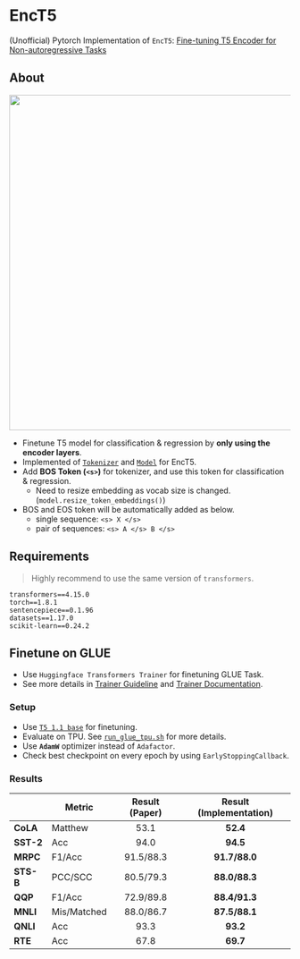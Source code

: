 # EncT5

(Unofficial) Pytorch Implementation of `EncT5`: [Fine-tuning T5 Encoder for Non-autoregressive Tasks](https://arxiv.org/abs/2110.08426)

## About

<div align="center">
    <img src="https://user-images.githubusercontent.com/28896432/150393562-a0b3af15-a1f5-43a4-af6f-0954fafb2458.png" width="600px">
</div>

- Finetune T5 model for classification & regression by **only using the encoder layers**.
- Implemented of [`Tokenizer`](./enc_t5/tokenization_enc_t5.py) and [`Model`](./enc_t5/modeling_enc_t5.py) for EncT5.
- Add **BOS Token (`<s>`)** for tokenizer, and use this token for classification & regression.
  - Need to resize embedding as vocab size is changed. (`model.resize_token_embeddings()`)
- BOS and EOS token will be automatically added as below.
  - single sequence: `<s> X </s>`
  - pair of sequences: `<s> A </s> B </s>`

## Requirements

> Highly recommend to use the same version of `transformers`.

```
transformers==4.15.0
torch==1.8.1
sentencepiece==0.1.96
datasets==1.17.0
scikit-learn==0.24.2
```

## Finetune on GLUE

- Use `Huggingface Transformers Trainer` for finetuning GLUE Task.
- See more details in [Trainer Guideline](https://github.com/huggingface/transformers/blob/e03544a13804a32ff12afff98c8e60faa0fdc282/examples/pytorch/README.md) and [Trainer Documentation](https://huggingface.co/docs/transformers/v4.15.0/en/main_classes/trainer).

### Setup

- Use [`T5 1.1 base`](https://huggingface.co/google/t5-v1_1-base) for finetuning.
- Evaluate on TPU. See [`run_glue_tpu.sh`](./scripts/run_glue_tpu.sh) for more details.
- Use **`AdamW`** optimizer instead of `Adafactor`.
- Check best checkpoint on every epoch by using `EarlyStoppingCallback`.

### Results

|           | Metric      | Result (Paper) | Result (Implementation) |
| :-------- | ----------- | :------------: | :---------------------: |
| **CoLA**  | Matthew     |      53.1      |        **52.4**         |
| **SST-2** | Acc         |      94.0      |        **94.5**         |
| **MRPC**  | F1/Acc      |   91.5/88.3    |      **91.7/88.0**      |
| **STS-B** | PCC/SCC     |   80.5/79.3    |      **88.0/88.3**      |
| **QQP**   | F1/Acc      |   72.9/89.8    |      **88.4/91.3**      |
| **MNLI**  | Mis/Matched |   88.0/86.7    |      **87.5/88.1**      |
| **QNLI**  | Acc         |      93.3      |        **93.2**         |
| **RTE**   | Acc         |      67.8      |        **69.7**         |

